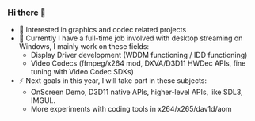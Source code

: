 ### Hi there 👋

<!--
**Siberiawind/Siberiawind** is a ✨ _special_ ✨ repository because its `README.md` (this file) appears on your GitHub profile.

Here are some ideas to get you started:

- 🔭 I’m currently working on ...
- 🌱 I’m currently learning ...
- 👯 I’m looking to collaborate on ...
- 🤔 I’m looking for help with ...
- 💬 Ask me about ...
- 📫 How to reach me: ...
- 😄 Pronouns: ...
- ⚡ Fun fact: ...
-->

- 🔭 Interested in graphics and codec related projects
- 🌱 Currently I have a full-time job involved with desktop streaming on Windows, I mainly work on these fields:
  - Display Driver development (WDDM functioning / IDD functioning)
  - Video Codecs (ffmpeg/x264 mod, DXVA/D3D11 HWDec APIs, fine tuning with Video Codec SDKs)
- ⚡ Next goals in this year, I will take part in these subjects:
  - OnScreen Demo, D3D11 native APIs, higher-level APIs, like SDL3, IMGUI..
  - More experiments with coding tools in x264/x265/dav1d/aom
